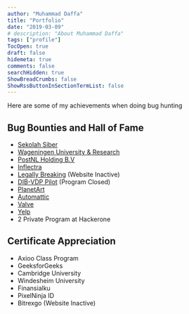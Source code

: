 ```yaml
---
author: "Muhammad Daffa"
title: "Portfolio"
date: "2019-03-09"
# description: "About Muhammad Daffa"
tags: ["profile"]
TocOpen: true
draft: false
hidemeta: true
comments: false
searchHidden: true
ShowBreadCrumbs: false
ShowRssButtonInSectionTermList: false
---
```


Here are some of my achievements when doing bug hunting

## Bug Bounties and Hall of Fame

- [Sekolah Siber](https://sekolahsiber.com/hall-of-fame/)
- [Wageningen University & Research](https://www.wur.nl/en/about-wur/privacy-and-information-security/hall-of-fame-responsible-disclosure.htm)
- [PostNL Holding B.V](https://www.postnl.nl/en/responsible-disclosure)
- [Inflectra](https://www.inflectra.com/company/responsible-disclosure.aspx)
- [Legally Breaking](https://legallybreaking.com/index.php?p=/hall-fame) (Website Inactive)
- [DIB-VDP Pilot](https://hackerone.com/dib-vdp-pilot) (Program Closed)
- [PlanetArt](https://hackerone.com/planetart/thanks)
- [Automattic](https://hackerone.com/automattic/thanks/2023)
- [Valve](https://hackerone.com/valve/thanks/2023)
- [Yelp](https://hackerone.com/yelp/thanks)
- 2 Private Program at Hackerone

## Certificate Appreciation

- Axioo Class Program
- GeeksforGeeks
- Cambridge University
- Windesheim University
- Finansialku
- PixelNinja ID
- Bitrexgo (Website Inactive)
